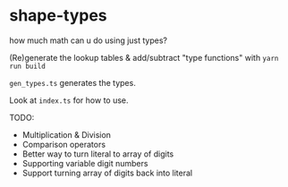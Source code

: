 # shape-types

how much math can u do using just types?

(Re)generate the lookup tables & add/subtract "type functions" with `yarn run build`

`gen_types.ts` generates the types.

Look at `index.ts` for how to use.

TODO:

* Multiplication & Division
* Comparison operators
* Better way to turn literal to array of digits
* Supporting variable digit numbers
* Support turning array of digits back into literal

